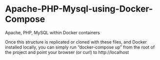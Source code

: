 # Apache-PHP-Mysql-using-Docker-Compose
Apache, PHP, MySQL within Docker containers

Once this structure is replicated or cloned with these files, and Docker installed locally, you can simply run “docker-compose up” from the root of the project and point your browser (or curl) to http://localhost
